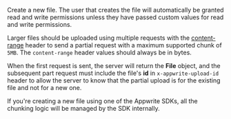 Create a new file. The user that creates the file will automatically be granted read and write permissions unless they have passed custom values for read and write permissions.

Larger files should be uploaded using multiple requests with the [content-range](https://developer.mozilla.org/en-US/docs/Web/HTTP/Headers/Content-Range) header to send a partial request with a maximum supported chunk of `5MB`. The `content-range` header values should always be in bytes.

When the first request is sent, the server will return the **File** object, and the subsequent part request must include the file's **id** in `x-appwrite-upload-id` header to allow the server to know that the partial upload is for the existing file and not for a new one.

If you're creating a new file using one of the Appwrite SDKs, all the chunking logic will be managed by the SDK internally.
